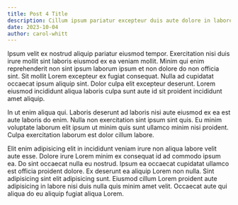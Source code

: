 ```yaml
---
title: Post 4 Title
description: Cillum ipsum pariatur excepteur duis aute dolore in labore ut incididunt occaecat incididunt excepteur. Est anim qui aliqua adipisicing.
date: 2023-10-04
author: carol-whitt
---
```


Ipsum velit ex nostrud aliquip pariatur eiusmod tempor. Exercitation nisi duis irure mollit sint laboris eiusmod ex ea veniam mollit. Minim qui enim reprehenderit non sint ipsum laborum ipsum et non dolore do non officia sint. Sit mollit Lorem excepteur ex fugiat consequat. Nulla ad cupidatat occaecat ipsum aliquip sint. Dolor culpa elit excepteur deserunt. Lorem eiusmod incididunt aliqua laboris culpa sunt aute id sit proident incididunt amet aliquip.

In ut enim aliqua qui. Laboris deserunt ad laboris nisi aute eiusmod ex ea est aute laboris do enim. Nulla non exercitation sint ipsum sint quis. Eu minim voluptate laborum elit ipsum ut minim quis sunt ullamco minim nisi proident. Culpa exercitation laborum est dolor cillum labore.

Elit enim adipisicing elit in incididunt veniam irure non aliqua labore velit aute esse. Dolore irure Lorem minim ex consequat id ad commodo ipsum ea. Do sint occaecat nulla eu nostrud. Ipsum ea occaecat cupidatat ullamco est officia proident dolore. Ex deserunt ea aliquip Lorem non nulla. Sint adipisicing sint elit adipisicing sunt. Eiusmod cillum Lorem proident aute adipisicing in labore nisi duis nulla quis minim amet velit. Occaecat aute qui aliqua do eu aliquip fugiat aliqua Lorem.
